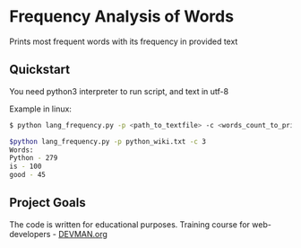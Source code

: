 # Frequency Analysis of Words

Prints most frequent words with its frequency in provided text

## Quickstart
  
  You need python3 interpreter to run script, and text in utf-8
  
  Example in linux:
```bash
$ python lang_frequency.py -p <path_to_textfile> -c <words_count_to_print>/or leave blank to print whole list

$python lang_frequency.py -p python_wiki.txt -c 3
Words:
Python - 279
is - 100
good - 45
```

## Project Goals

The code is written for educational purposes. Training course for web-developers - [DEVMAN.org](https://devman.org)
